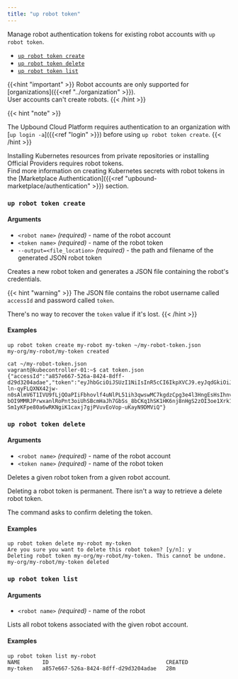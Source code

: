```yaml
---
title: "up robot token"
---
```

Manage robot authentication tokens for existing robot accounts with `up robot token`.

- [`up robot token create`](#up-robot-token-create)
- [`up robot token delete`](#up-robot-token-delete)
- [`up robot token list`](#up-robot-token-list)

{{<hint "important" >}}
Robot accounts are only supported for [organizations]({{<ref "../organization" >}}).  
User accounts can't create robots.
{{< /hint >}}

<!-- vale gitlab.SubstitutionWarning = NO-->
<!-- don't flag an error on shortcode information argument -->
{{< hint "note" >}}
<!-- vale gitlab.SubstitutionWarning = YES-->
The Upbound Cloud Platform requires authentication to an organization with [`up login -a`]({{<ref "login" >}}) before using `up robot token create`.
{{< /hint >}}

Installing Kubernetes resources from private repositories or installing Official Providers requires robot tokens.  
Find more information on creating Kubernetes secrets with robot tokens in the [Marketplace Authentication]({{<ref "upbound-marketplace/authentication" >}}) section.

### `up robot token create`

<!-- omit in toc -->
#### Arguments
* `<robot name>` _(required)_ - name of the robot account
* `<token name>` _(required)_ - name of the robot token
* `--output=<file_location>` _(required)_ - the path and filename of the generated JSON robot token

Creates a new robot token and generates a JSON file containing the robot's credentials.

{{< hint "warning" >}}
The JSON file contains the robot username called `accessId` and password called `token`.

There's no way to recover the `token` value if it's lost. 
{{< /hint >}}

<!-- omit in toc -->
#### Examples
```shell
up robot token create my-robot my-token ~/my-robot-token.json
my-org/my-robot/my-token created
```

```shell
cat ~/my-robot-token.json
vagrant@kubecontroller-01:~$ cat token.json
{"accessId":"a857e667-526a-8424-8dff-d29d3204adae","token":"eyJhbGciOiJSUzI1NiIsInR5cCI6IkpXVCJ9.eyJqdGkiOiJhODU3ZTY2Ny01MjZhLTQwNDItOGRlMy1kMjlkMzIwNGFkYWUiLCJzdWIiOiJyb2JvdHwzZjc2ZWVjNS1iN2UwLTRmNmUtYWVlYy04YWRiZWMyYzQ0YTYifQ.F00nFGsINl3wrRvI6YQd4AlwevdiZZZeiJFZXi7QxZ3pYEhDjeL0pLw-ln-qyFLQXNX42jw-n0sAlmV6T1IVU9fLjQOaPIiFbhovlf4uNlPL51ih3qwswMC7kgdzCpg3e4l3HngEsHsIhnv_5ipliJXx7Pk7eRfybDQyGM7nodbd5Zk-bOI9MMRJPrwxanlRoPnt3oiUhSBcmHaJh7GbSs_8bCKq1hSK1HK6nj8nHgS2zOI3oe1Xrk1SKnNw2wC_MpPDxpoW9xitMapjzhKdzdl5T3peIrsEW9z2i-Sm1yKFpe80a6wRKNgiK1caxj7gjPVuvEoVop-uKayN9DMViQ"}
```

### `up robot token delete`

<!-- omit in toc -->
#### Arguments
* `<robot name>` _(required)_ - name of the robot account
* `<token name>` _(required)_ - name of the robot token
  
Deletes a given robot token from a given robot account.

Deleting a robot token is permanent. There isn't a way to retrieve a delete robot token.

The command asks to confirm deleting the token.

<!-- omit in toc -->
#### Examples
```shell
up robot token delete my-robot my-token
Are you sure you want to delete this robot token? [y/n]: y
Deleting robot token my-org/my-robot/my-token. This cannot be undone.
my-org/my-robot/my-token deleted
```

### `up robot token list`

<!-- omit in toc -->
#### Arguments
* `<robot name>` _(required)_ - name of the robot

Lists all robot tokens associated with the given robot account.
  
<!-- omit in toc -->
#### Examples
```shell
up robot token list my-robot
NAME       ID                                     CREATED
my-token   a857e667-526a-8424-8dff-d29d3204adae   28m
```